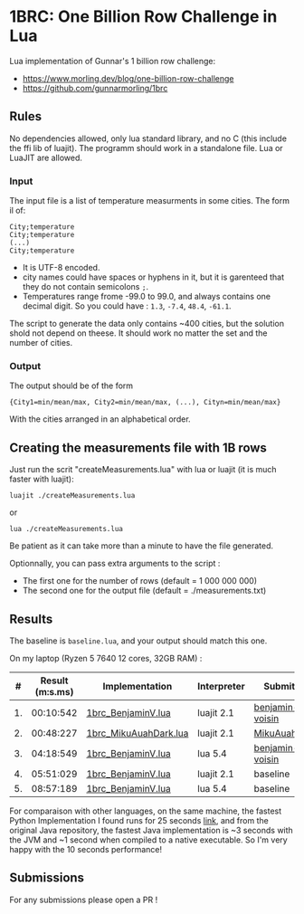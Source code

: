 # 1BRC: One Billion Row Challenge in Lua

Lua implementation of Gunnar's 1 billion row challenge:
- https://www.morling.dev/blog/one-billion-row-challenge
- https://github.com/gunnarmorling/1brc

## Rules

No dependencies allowed, only lua standard library, and no C (this include the ffi lib of luajit). The programm should work in a standalone file. Lua or LuaJIT are allowed.

### Input

The input file is a list of temperature measurments in some cities. The form il of:
```
City;temperature
City;temperature
(...)
City;temperature
```
- It is UTF-8 encoded.
- city names could have spaces or hyphens in it, but it is garenteed that they do not contain semicolons `;`.
- Temperatures range frome -99.0 to 99.0, and always contains one decimal digit. So you could have : `1.3`, `-7.4`, `48.4`, `-61.1`.

The script to generate the data only contains ~400 cities, but the solution shold not depend on theese. It should work no matter the set and the number of cities.

### Output

The output should be of the form
```
{City1=min/mean/max, City2=min/mean/max, (...), Cityn=min/mean/max}
```
With the cities arranged in an alphabetical order.

## Creating the measurements file with 1B rows

Just run the scrit "createMeasurements.lua" with lua or luajit (it is much faster with luajit):
```shell
luajit ./createMeasurements.lua
```
or
```shell
lua ./createMeasurements.lua
```

Be patient as it can take more than a minute to have the file generated.

Optionnally, you can pass extra arguments to the script :
- The first one for the number of rows (default = 1 000 000 000)
- The second one for the output file (default = ./measurements.txt)

## Results

The baseline is `baseline.lua`, and your output should match this one.

On my laptop (Ryzen 5  7640 12 cores, 32GB RAM) :

| # | Result (m:s.ms) | Implementation     | Interpreter | Submitter     |
|---|-----------------|--------------------|-----|---------------|
| 1.|        00:10:542 |  [1brc_BenjaminV.lua](https://github.com/benjamin-voisin/1brc/blob/main/1brc_BenjaminV.lua)   | luajit 2.1 | [benjamin-voisin](https://github.com/benjamin-voisin) |
| 2.|        00:48:227 |  [1brc_MikuAuahDark.lua](https://gist.github.com/MikuAuahDark/8cdbe5827a32e65157005e7163a4b9cc) | luajit 2.1 | [MikuAuahDark](https://github.com/MikuAuahDark)
| 3.|        04:18:549 |  [1brc_BenjaminV.lua](https://github.com/benjamin-voisin/1brc/blob/main/1brc_BenjaminV.lua)   | lua 5.4 | [benjamin-voisin](https://github.com/benjamin-voisin) |
| 4.|        05:51:029 |  [1brc_BenjaminV.lua](https://github.com/benjamin-voisin/1brc/blob/main/baseline.lua)   | luajit 2.1 | baseline |
| 5.|        08:57:189 |  [1brc_BenjaminV.lua](https://github.com/benjamin-voisin/1brc/blob/main/baseline.lua)   | lua 5.4 | baseline |

For comparaison with other languages, on the same machine, the fastest Python Implementation I found runs for 25 seconds [link](https://github.com/ifnesi/1brc#submitting), and from the original Java repository, the fastest Java implementation is ~3 seconds with the JVM and ~1 second when compiled to a native executable. So I'm very happy with the 10 seconds performance!

## Submissions

For any submissions please open a PR !
